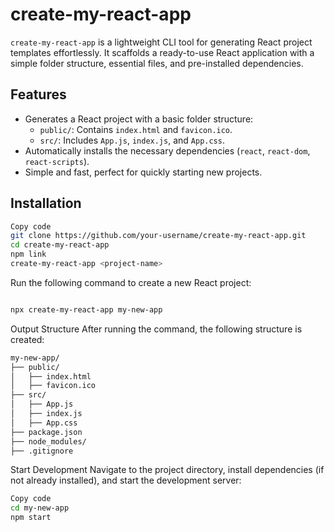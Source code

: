 # create-my-react-app

`create-my-react-app` is a lightweight CLI tool for generating React project templates effortlessly. It scaffolds a ready-to-use React application with a simple folder structure, essential files, and pre-installed dependencies.

## Features

- Generates a React project with a basic folder structure:
  - `public/`: Contains `index.html` and `favicon.ico`.
  - `src/`: Includes `App.js`, `index.js`, and `App.css`.
- Automatically installs the necessary dependencies (`react`, `react-dom`, `react-scripts`).
- Simple and fast, perfect for quickly starting new projects.

## Installation


```bash
Copy code
git clone https://github.com/your-username/create-my-react-app.git
cd create-my-react-app
npm link
create-my-react-app <project-name>
```

Run the following command to create a new React project:

```bash

npx create-my-react-app my-new-app
```
Output Structure
After running the command, the following structure is created:

```bash
my-new-app/
├── public/
│   ├── index.html
│   ├── favicon.ico
├── src/
│   ├── App.js
│   ├── index.js
│   ├── App.css
├── package.json
├── node_modules/
├── .gitignore
```

Start Development
Navigate to the project directory, install dependencies (if not already installed), and start the development server:

```bash
Copy code
cd my-new-app
npm start
```

